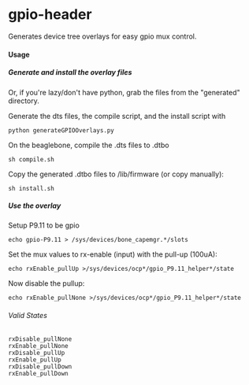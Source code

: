 gpio-header
==========

Generates device tree overlays for easy gpio mux control.

#### Usage

##### Generate and install the overlay files

Or, if you're lazy/don't have python, grab the files from the "generated" directory.

Generate the dts files, the compile script, and the install script with

    python generateGPIOOverlays.py
    
On the beaglebone, compile the .dts files to .dtbo

    sh compile.sh
    
Copy the generated .dtbo files to /lib/firmware (or copy manually):

    sh install.sh
    
##### Use the overlay

Setup P9.11 to be gpio

    echo gpio-P9.11 > /sys/devices/bone_capemgr.*/slots
    
Set the mux values to rx-enable (input) with the pull-up (100uA):

    echo rxEnable_pullUp >/sys/devices/ocp*/gpio_P9.11_helper*/state
    
Now disable the pullup:

    echo rxEnable_pullNone >/sys/devices/ocp*/gpio_P9.11_helper*/state
    
###### Valid States

    rxDisable_pullNone
    rxEnable_pullNone
    rxDisable_pullUp
    rxEnable_pullUp
    rxDisable_pullDown
    rxEnable_pullDown
